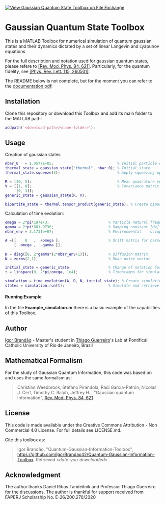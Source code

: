 [![View Gaussian Quantum State Toolbox on File Exchange](https://www.mathworks.com/matlabcentral/images/matlab-file-exchange.svg)](https://www.mathworks.com/matlabcentral/fileexchange/87614-quantum-open-dynamics-and-gaussian-information-toolbox)

# Gaussian Quantum State Toolbox

This is a MATLAB Toolbox for numerical simulation of quantum gaussian states and their dynamics dictated by a set of linear Langevin and Lyapunov equations

For the full description and notation used for gaussian quantum states, please refere to [[Rev. Mod. Phys. 84, 621]](https://journals.aps.org/rmp/abstract/10.1103/RevModPhys.84.621). Particularly, for the quantum fidelity, see [[Phys. Rev. Lett. 115, 260501]](https://journals.aps.org/prl/abstract/10.1103/PhysRevLett.115.260501).

The README below is not complete, but for the moment you can refer to the [documentation pdf](https://github.com/IgorBrandao42/Quantum-Gaussian-Information-Toolbox/blob/class_update/Documentation__Quantum_Gaussian_Information_Toolbox.pdf)!

## Installation

Clone this repository or download this Toolbox and add its main folder to the MATLAB path:

```MATLAB
addpath('<download-path>/<name-folder>');
```

## Usage
 Creation of gaussian states

```MATLAB
nbar_0   = 1.0577e+05;                             % Initial particle occupation number
thermal_state = gaussian_state("thermal", nbar_0); % Initial state
thermal_state.squeeze(3);                          % Apply squeezing operator to gaussian state

R = [10, 5];                                       % Mean quadrature vector
V = [[1, 0];                                       % Covariance matrix
     [0, 1]];
generic_state = gaussian_state(R, V);

bipartite_state = thermal.tensor_product(generic_state); % Create bipartite gaussian state
```

Calculation of time evolution:
```MATLAB
omega = 2*pi*197e+3;                           % Particle natural frequency [Hz]
gamma = 2*pi*881.9730;                         % Damping constant [Hz] at 1.4 mbar pressure
nbar_env = 3.1731e+07;                         % Environmental    occupation number

A =[[    0   ,  +omega ];                      % Drift matrix for harmonic potential
    [ -omega ,  -gamma ]];
        
D = diag([0, 2*gamma*(2*nbar_env+1)]);         % Diffusion matrix
N = zeros(2,1);                                % Mean noise vector

initial_state = generic_state;                 % Change of notation for clarity!
t = linspace(0, 2*pi/omega, 1e4);              % Timestamps for simulation

simulation = time_evolution(A, D, N, initial_state); % Create simulation instance!
states = simulation.run(t);                    % Simulate and retrieve time evolved states (array of gaussian_state instances)   
```

#### Running Example
In the file **Example_simulation.m** there is a basic example of the capabilities of this Toolbox.

## Author
[Igor Brandão](mailto:igorbrandao@aluno.puc-rio.br) - Master's student in [Thiago Guerreiro](mailto:barbosa@puc-rio.br)'s Lab at Pontifical Catholic University of Rio de Janeiro, Brazil

## Mathematical Formalism
For the study of Gaussian Quantum Information, this code was based on and uses the same formalism as:

> Christian Weedbrook, Stefano Pirandola, Raúl García-Patrón, Nicolas J. Cerf, Timothy C. Ralph, Jeffrey H. , "Gaussian quantum information", [Rev. Mod. Phys. 84, 621](https://journals.aps.org/rmp/abstract/10.1103/RevModPhys.84.621)

## License
This code is made available under the Creative Commons Attribution - Non Commercial 4.0 License. For full details see LICENSE.md.

Cite this toolbox as: 
> Igor Brandão, "Quantum-Gaussian-Information-Toolbox", https://github.com/IgorBrandao42/Quantum-Gaussian-Information-Toolbox. Retrieved <*date-you-downloaded*>


## Acknowledgment
The author thanks Daniel Ribas Tandeitnik and Professor Thiago Guerreiro for the discussions. The author is thankful for support received from FAPERJ Scholarship No. E-26/200.270/2020



